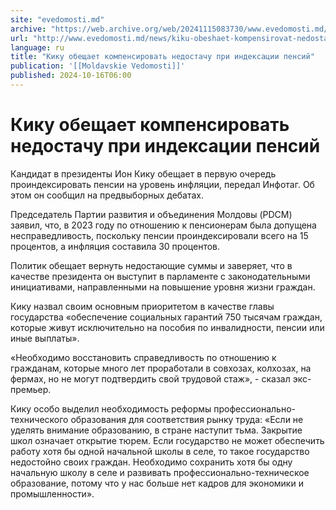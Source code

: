 ```yaml
---
site: "evedomosti.md"
archive: "https://web.archive.org/web/20241115083730/www.evedomosti.md/news/kiku-obeshaet-kompensirovat-nedostachu-pri-indeksacii-pensij"
url: "http://www.evedomosti.md/news/kiku-obeshaet-kompensirovat-nedostachu-pri-indeksacii-pensij"
language: ru
title: "Кику обещает компенсировать недостачу при индексации пенсий"
publication: '[[Moldavskie Vedomosti]]'
published: 2024-10-16T06:00
---
```


# Кику обещает компенсировать недостачу при индексации пенсий

Кандидат в президенты Ион Кику обещает в первую очередь проиндексировать пенсии на уровень инфляции, передал Инфотаг. Об этом он сообщил на предвыборных дебатах.

Председатель Партии развития и объединения Молдовы (PDCM) заявил, что, в 2023 году по отношению к пенсионерам была допущена несправедливость, поскольку пенсии проиндексировали всего на 15 процентов, а инфляция составила 30 процентов.

Политик обещает вернуть недостающие суммы и заверяет, что в качестве президента он выступит в парламенте с законодательными инициативами, направленными на повышение уровня жизни граждан.

Кику назвал своим основным приоритетом в качестве главы государства «обеспечение социальных гарантий 750 тысячам граждан, которые живут исключительно на пособия по инвалидности, пенсии или иные выплаты».

«Необходимо восстановить справедливость по отношению к гражданам, которые много лет проработали в совхозах, колхозах, на фермах, но не могут подтвердить свой трудовой стаж», - сказал экс-премьер.

Кику особо выделил необходимость реформы профессионально-технического образования для соответствия рынку труда: «Если не уделять внимание образованию, в стране наступит тьма. Закрытие школ означает открытие тюрем. Если государство не может обеспечить работу хотя бы одной начальной школы в селе, то такое государство недостойно своих граждан. Необходимо сохранить хотя бы одну начальную школу в селе и развивать профессионально-техническое образование, потому что у нас больше нет кадров для экономики и промышленности».